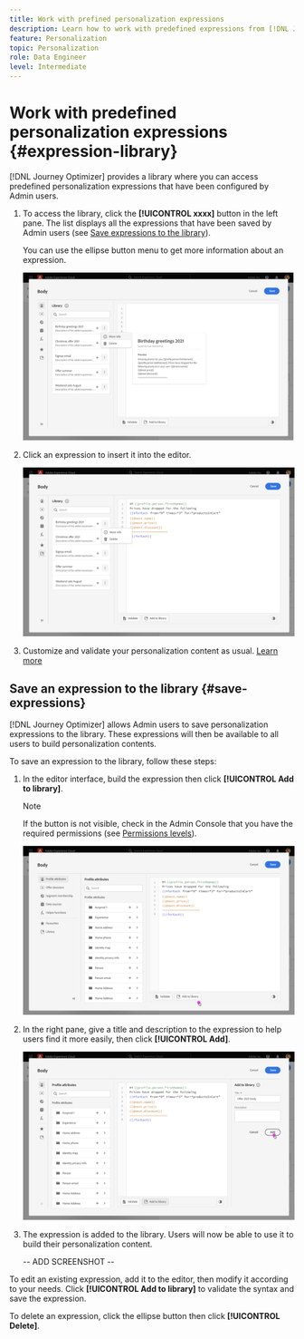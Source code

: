 ```yaml
---
title: Work with prefined personalization expressions
description: Learn how to work with predefined expressions from [!DNL Journey Optimizer] library.
feature: Personalization
topic: Personalization
role: Data Engineer
level: Intermediate
---
```

# Work with predefined personalization expressions {#expression-library}

[!DNL Journey Optimizer] provides a library where you can access predefined personalization expressions that have been configured by Admin users. 

1. To access the library, click the **[!UICONTROL xxxx]** button in the left pane. The list displays all the expressions that have been saved by Admin users (see [Save expressions to the library](#save-expressions)).

    You can use the ellipse button menu to get more information about an expression.

    ![](assets/more-info.png)

1. Click an expression to insert it into the editor.

    ![](assets/select-expression.png)

1. Customize and validate your personalization content as usual. [Learn more](../personalization/personalization-build-expressions.md)

## Save an expression to the library {#save-expressions}

[!DNL Journey Optimizer] allows Admin users to save personalization expressions to the library. These expressions will then be available to all users to build personalization contents.

To save an expression to the library, follow these steps:

1. In the editor interface, build the expression then click **[!UICONTROL Add to library]**. 

    >[!NOTE]
    >
    >If the button is not visible, check in the Admin Console that you have the required permissions (see [Permissions levels](../administration/high-low-permissions.md)).

    ![](assets/add-to-library.png)

1. In the right pane, give a title and description to the expression to help users find it more easily, then click **[!UICONTROL Add]**.

    ![](assets/add-expression.png)

1. The expression is added to the library. Users will now be able to use it to build their personalization content.

    -- ADD SCREENSHOT --

To edit an existing expression, add it to the editor, then modify it according to your needs. Click **[!UICONTROL Add to library]** to validate the syntax and save the expression.

To delete an expression, click the ellipse button then click **[!UICONTROL Delete]**.
